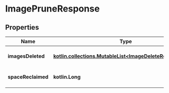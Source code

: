 
# ImagePruneResponse

## Properties
Name | Type | Description | Notes
------------ | ------------- | ------------- | -------------
**imagesDeleted** | [**kotlin.collections.MutableList&lt;ImageDeleteResponseItem&gt;**](ImageDeleteResponseItem.md) | Images that were deleted |  [optional]
**spaceReclaimed** | **kotlin.Long** | Disk space reclaimed in bytes |  [optional]



